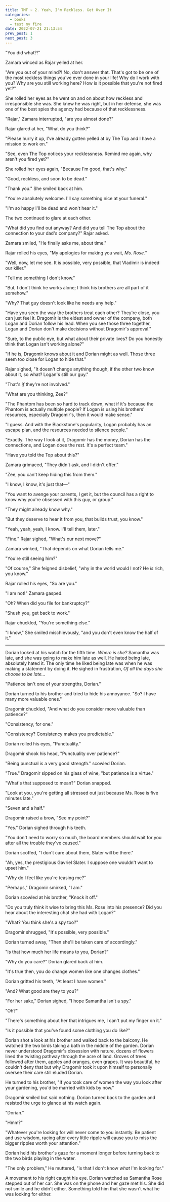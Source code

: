 ```yaml
---
title: TMF ~ 2. Yeah, I'm Reckless. Get Over It
categories:
  - books
  - test my fire
date: 2022-07-21 21:13:54
prev_post: 1
next_post: 3
---
```


"You did what?!"

Zamara winced as Rajar yelled at her.

"Are you out of your mind?! No, don't answer that. That's got to be one of the most reckless things you've ever done in your life! Why do I work with you? Why are you still working here? How is it possible that you're not fired yet?"
<!-- more -->
She rolled her eyes as he went on and on about how reckless and irresponsible she was. She knew he was right, but in her defense, she was one of the best spies the agency had because of that recklessness.

"Rajar," Zamara interrupted, "are you almost done?"

Rajar glared at her, "What do you think?"

"Please hurry it up, I've already gotten yelled at by The Top and I have a mission to work on."

"See, even The Top notices your recklessness. Remind me again, why aren't you fired yet?"

She rolled her eyes again, "Because I'm good, that's why."

"Good, reckless, and soon to be dead."

"Thank you." She smiled back at him.

"You're absolutely welcome. I'll say something nice at your funeral."

"I'm so happy I'll be dead and won't hear it."

The two continued to glare at each other.

"What did you find out anyway? And did you tell The Top about the connection to your dad's company?" Rajar asked.

Zamara smiled, "He finally asks me, about time."

Rajar rolled his eyes, "My apologies for making you wait, *Ms. Rose.*"

"Well, now, let me see. It is possible, very possible, that Vladimir is indeed our killer."

"Tell me something I don't know."

"But, I don't think he works alone; I think his brothers are all part of it somehow."

"Why? That guy doesn't look like he needs any help."

"Have you seen the way the brothers treat each other? They're close, you can just feel it. Dragomir is the eldest and owner of the company, both Logan and Dorian follow his lead. When you see those three together, Logan and Dorian don't make decisions without Dragomir's approval."

"Sure, to the public eye, but what about their private lives? Do you honestly think that Logan isn't working alone?"

"If he is, Dragomir knows about it and Dorian might as well. Those three seem too close for Logan to hide that."

Rajar sighed, "It doesn't change anything though, if the other two know about it, so what? Logan's still our guy."

"That's *if* they're not involved."

"What are you thinking, Zee?"

"The Phantom has been so hard to track down, what if it's because the Phantom is actually multiple people? If Logan is using his brothers' resources, especially Dragomir's, then it would make sense."

"I guess. And with the Blackstone's popularity, Logan probably has an escape plan, and the resources needed to silence people."

"Exactly. The way I look at it, Dragomir has the money, Dorian has the connections, and Logan does the rest. It's a perfect team."

"Have you told the Top about this?"

Zamara grimaced, "They didn't ask, and I didn't offer."

"Zee, you can't keep hiding this from them."

"I know, I know, it's just that―"

"You want to avenge your parents, I get it, but the council has a right to know why you're obsessed with this guy, or group."

"They might already know why."

"But they deserve to hear it from you, that builds trust, you know."

"Yeah, yeah, yeah, I know. I'll tell them, later."

"Fine." Rajar sighed, "What's our next move?"

Zamara winked, "That depends on what Dorian tells me."

"You're still seeing him?"

"Of course," She feigned disbelief, "why in the world would I not? He *is* rich, you know."

Rajar rolled his eyes, "So are you."

"I am not!" Zamara gasped.

"Oh? When did you file for bankruptcy?"

"Shush you, get back to work."

Rajar chuckled, "You're something else."

"I know," She smiled mischievously, "and you don't even know the half of it."

---

Dorian looked at his watch for the fifth time. *Where is she?* Samantha was late, and she was going to make him late as well. He hated being late, absolutely hated it. The only time he liked being late was when he was making a statement by doing it. He sighed in frustration, *Of all the days she choose to be late...*

"Patience isn't one of your strengths, Dorian."

Dorian turned to his brother and tried to hide his annoyance. "So? I have many more valuable ones."

Dragomir chuckled, "And what do you consider more valuable than patience?"

"Consistency, for one."

"Consistency? Consistency makes you predictable."

Dorian rolled his eyes, "Punctuality."

Dragomir shook his head, "Punctuality over patience?"

"Being punctual is a very good strength." scowled Dorian.

"True." Dragomir sipped on his glass of wine, "but patience is a virtue."

"What's that supposed to mean?" Dorian snapped.

"Look at you, you're getting all stressed out just because Ms. Rose is five minutes late."

"Seven and a half."

Dragomir raised a brow, "See my point?"

"Yes." Dorian sighed through his teeth.

"You don't need to worry so much, the board members should wait for you after all the trouble they've caused."

Dorian scoffed, "I don't care about them, Slater will be there."

"Ah, yes, the prestigious Gavriel Slater. I suppose one wouldn't want to upset him."

"Why do I feel like you're teasing me?"

"Perhaps," Dragomir smirked, "I am."

Dorian scowled at his brother, "Knock it off."

"Do you truly think it wise to bring this Ms. Rose into his presence? Did you hear about the interesting chat she had with Logan?"

"What? You think she's a spy too?"

Dragomir shrugged, "It's possible, very possible."

Dorian turned away, "Then she'll be taken care of accordingly."

"Is that how much her life means to you, Dorian?"

"Why do you care?" Dorian glared back at him.

"It's true then, you do change women like one changes clothes."

Dorian gritted his teeth, "At least I have women."

"And? What good are they to you?"

"For her sake," Dorian sighed, "I hope Samantha isn't a spy."

"Oh?"

"There's something about her that intrigues me, I can't put my finger on it."

"Is it possible that you've found some clothing you do like?"

Dorian shot a look at his brother and walked back to the balcony. He watched the two birds taking a bath in the middle of the garden. Dorian never understood Dragomir's obsession with nature, dozens of flowers lined the twisting pathway through the acre of land. Groves of trees followed after them, apples and oranges, even grapes. It was beautiful, he couldn't deny that but why Dragomir took it upon himself to personally oversee their care still eluded Dorian.

He turned to his brother, "If you took care of women the way you look after your gardening, you'd
be married with kids by now."

Dragomir smiled but said nothing. Dorian turned back to the garden and resisted the urge to glance
at his watch again.

"Dorian."

"Hmm?"

"Whatever you're looking for will never come to you instantly. Be patient and use wisdom, racing after every little ripple will cause you to miss the bigger ripples worth your attention."

Dorian held his brother's gaze for a moment longer before turning back to the two birds playing in the water.

"The only problem," He muttered, "is that I don't know *what* I'm looking for."

A movement to his right caught his eye. Dorian watched as Samantha Rose stepped out of her car. She was on the phone and her gaze met his. She did not smile and he didn't either. Something told him that she wasn't what he was looking for either.

